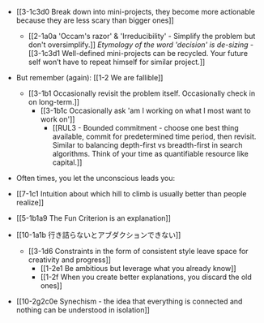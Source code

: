 - [[3-1c3d0 Break down into mini-projects, they become more actionable because they are less scary than bigger ones]]
	- [[2-1a0a 'Occam's razor' & 'Irreducibility' - Simplify the problem but don't oversimplify.]]
		*Etymology of the word 'decision' is de-sizing*
			- [[3-1c3d1 Well-defined mini-projects can be recycled. Your future self won’t have to repeat himself for similar project.]]

- But remember (again): [[1-2 We are fallible]]
	- [[3-1b1 Occasionally revisit the problem itself. Occasionally check in on long-term.]]
		- [[3-1b1c Occasionally ask 'am I working on what I most want to work on']]
			- [[RUL3 - Bounded commitment - choose one best thing available, commit for predetermined time period, then revisit. Similar to balancing depth-first vs breadth-first in search algorithms. Think of your time as quantifiable resource like capital.]]

- Often times, you let the unconscious leads you:
- [[7-1c1 Intuition about which hill to climb is usually better than people realize]]
- [[5-1b1a9 The Fun Criterion is an explanation]]

- [[10-1a1b 行き詰らないとアブダクションできない]]
	- [[3-1d6 Constraints in the form of consistent style leave space for creativity and progress]]
		- [[1-2e1 Be ambitious but leverage what you already know]]
		- [[1-2f When you create better explanations, you discard the old ones]]

- [[10-2g2c0e Synechism - the idea that everything is connected and nothing can be understood in isolation]]

